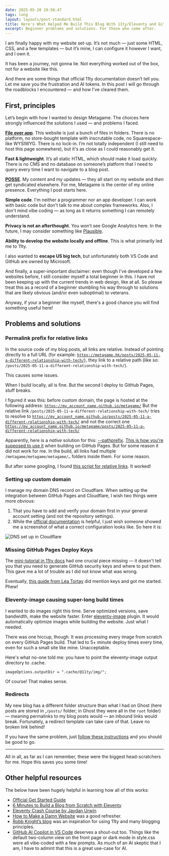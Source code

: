 ```yaml
---
date: 2025-05-20 19:58:47
tags: long
layout: layouts/post-standard.html
title: Here's What Helped Me Build This Blog With 11ty/Eleventy and GitHub Pages
excerpt: Beginner problems and solutions. For those who come after.
---
```

I am finally happy with my website set-up. It’s not much — just some HTML, CSS, and a few templates — but it’s mine, I can configure it however I want, and I own it.

It has been a journey, not gonna lie. Not everything worked out of the box, not for a website like this.

And there are some things that official 11ty documentation doesn’t tell you. Let me save you the frustration and AI tokens. In this post I will go through the roadblocks I encountered — and how I've cleared them.

## First, principles
Let’s begin with how I wanted to design Metagame. The choices here strongly influenced the solutions I used — and problems I faced. 

**[File over app](https://stephango.com/file-over-app)**. This website is just a bunch of files in folders. There is no platform, no store-bought template with inscrutable code, no Squarespace-like WYSIWYG. There is no lock-in. I’m not totally independent (I still need to host this page somewhere), but it's as close as I could reasonably get it.

**Fast & lightweight**. It’s all static HTML, which should make it load quickly. There is no CMS and no database on someone’s platform that I need to query every time I want to navigate to a blog post.

**[POSSE](https://www.citationneeded.news/posse/)**. My content and my updates — they all start on my website and *then* get syndicated elsewhere. For me, Metagame is the center of my online presence. Everything I post starts here.

**Simple code**. I'm neither a programmer nor an app developer. I can work with basic code but don't talk to me about complex frameworks. Also, I don't mind vibe coding — as long as it returns something I can remotely understand.

**Privacy is not an afterthought**. You won’t see Google Analytics here. In the future, I may consider something like [Plausible](https://plausible.io/for-bloggers-creators). 

**Ability to develop the website locally and offline**. This is what primarily led me to 11ty.

I also wanted to **escape US big tech**, but unfortunately both VS Code and GitHub are owned by Microsoft.

And finally, a super-important disclaimer: even though I've developed a few websites before, I still consider myself a total beginner in this. I have not been keeping up with the current trends in web design, like at all. So please treat this as a record of a beginner stumbling his way through to solutions that are likely obvious (and/or even suboptimal) to veterans. 

Anyway, if your a beginner like myself, there's a good chance you will find something useful here!

## Problems and solutions
### Permalink prefix for relative links
In the source code of my blog posts, all links are relative. Instead of pointing directly to a full URL (for example: <code>https://metagame.hk/posts/2025-05-11-a-different-relationship-with-tech/</code>), they link to a relative path (like so: <code>/posts/2025-05-11-a-different-relationship-with-tech/</code>).

This causes some issues.

When I build locally, all is fine. But the second I deploy to GitHub Pages, stuff breaks.

I figured it was this: before custom domain, the page is hosted at the following address: <code>https://my_account_name.github.io/metagame/</code>
But the relative link <code>/posts/2025-05-11-a-different-relationship-with-tech/</code> tries to resolve to <code>https://my_account_name.github.io/posts/2025-05-11-a-different-relationship-with-tech/</code> and not the correct one <code>https://my_account_name.github.io/metagame/posts/2025-05-11-a-different-relationship-with-tech/</code>

Apparently, here is a *native* solution for this: [--pathprefix](https://www.11ty.dev/docs/config/#deploy-to-a-subdirectory-with-a-path-prefix). [This is how you're supposed to use it](https://www.11ty.dev/docs/deployment/#mini-tutorials) when building on GitHub Pages. But for some reason it did not work for me. In the build, all links had multiple <code>/metagame/metagame/metagame/…</code> folders inside them. For some reason.

But after some googling, I found [this script for relative links](https://github.com/11ty/eleventy/discussions/2516#discussioncomment-11999750). It worked!

### Setting up custom domain
I manage my domain DNS record on Cloudflare. When setting up the integration between GitHub Pages and Cloudflare, I wish two things were more obvious:

1. That you have to add and verify your domain first in your general account setting (and not the repository settings).
2. While the [official documentation](https://docs.github.com/en/pages/configuring-a-custom-domain-for-your-github-pages-site/managing-a-custom-domain-for-your-github-pages-site) is helpful, I just wish someone showed me a screenshot of what a correct configuration looks like. So here it is:

![DNS set up in Cloudflare](/assets/images/dns.png)

### Missing GitHub Pages Deploy Keys
The [mini-tutorial in 11ty docs](https://www.11ty.dev/docs/deployment/#mini-tutorials) had one crucial piece missing — it doesn't tell you that you need to generate GitHub security keys and where to put them. This gave me a lot of trouble as I did not know what was wrong. 

Eventually, [this guide from Lėa Tortay](https://lea-tortay.com/articles/github-pages-eleventy/) did mention keys and got me started. Phew!

### Eleventy-image causing super-long build times
I wanted to do images right this time. Serve optimized versions, save bandwidth, make the website faster. Enter [eleventy-image](https://www.11ty.dev/docs/plugins/image/) plugin. It would automatically optimize images while building the website. Just what I needed.

There was one hiccup, though. It was processing every image from scratch on every GitHub Pages build. That led to 5+ minute deploy times every time, even for such a small site like mine. Unacceptable. 

Here's what no-one told me: you have to point the eleventy-image output directory to .cache.

```
imageOptions.outputDir = ".cache/@11ty/img/";
```

Of course! That makes sense.
 
### Redirects
My new blog has a different folder structure than what I had on Ghost (here posts are stored in ,<code>/posts/</code>  folder; in Ghost they were all in the <code>root</code> folder) — meaning permalinks to my blog posts would  — an inbound links would break. Fortunately, a redirect template can take care of that. Leave no broken link behind!

If you have the same problem, just [follow these instructions](https://brianm.me/posts/eleventy-redirect-from/) and you should be good to go.

---

All in all, as far as I can remember, these were the biggest head-scratchers for me. Hope this saves you some time!

## Other helpful resources
The below have been hugely helpful in learning how all of this works:
- [Official Get Started Guide](https://www.11ty.dev/docs/)
- [6 Minutes to Build a Blog from Scratch with Eleventy](https://www.youtube.com/watch?v=kzf9A9tkkl4)
- [Eleventy Crash Course by Jaydan Urwin](https://www.youtube.com/playlist?list=PLtLXFsdHI8JTwScHvB924dY3PNwNJjjuW)
- [How to Make a Damn Website](https://lmnt.me/blog/how-to-make-a-damn-website.html) was a good refresher.
- [Robb Knight’s blog](https://rknight.me/) was an inspiration for using 11ty and many blogging principles.
- [GitHub AI Copilot in VS Code](https://github.com/features/copilot) deserves a shout-out too. Things like the default two-column view on the front page or dark mode in style.css were all vibe-coded with a few prompts. As much of an AI skeptic that I am, I have to admint that this is a great use-case for AI.